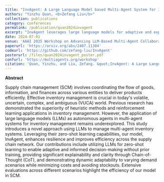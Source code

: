 ```yaml
---
title: "InvAgent: A Large Language Model based Multi-Agent System for Inventory Management in Supply Chains"
authors: "Yinzhu Quan, <b>Zefang Liu</b>"
collection: publications
category: conferences
permalink: /publication/quan2024invagent
excerpt: "InvAgent leverages large language models for adaptive and explainable multi-agent inventory management in supply chains, significantly improving efficiency and resilience."
date: 2024-07-01
venue: 'AAAI 2025 Workshop on Advancing LLM-Based Multi-Agent Collaboration (WMAC)'
paperurl: 'https://arxiv.org/abs/2407.11384'
codeurl: 'https://github.com/zefang-liu/InvAgent'
posterurl: /files/quan2024invagent_poster.pdf
confurl: 'https://multiagents.org/workshop'
citation: 'Quan, Yinzhu, and Liu, Zefang. &quot;InvAgent: A Large Language Model based Multi-Agent System for Inventory Management in Supply Chains.&quot; <i>arXiv preprint arXiv:2407.11384</i> (2024).'
---
```


**Abstract**

Supply chain management (SCM) involves coordinating the flow of goods, information, and finances across various entities to deliver products efficiently. Effective inventory management is crucial in today's volatile, uncertain, complex, and ambiguous (VUCA) world. Previous research has demonstrated the superiority of heuristic methods and reinforcement learning applications in inventory management. However, the application of large language models (LLMs) as autonomous agents in multi-agent systems for inventory management remains underexplored. This study introduces a novel approach using LLMs to manage multi-agent inventory systems. Leveraging their zero-shot learning capabilities, our model, InvAgent, enhances resilience and improves efficiency across the supply chain network. Our contributions include utilizing LLMs for zero-shot learning to enable adaptive and informed decision-making without prior training, providing significant explainability and clarity through Chain-of-Thought (CoT), and demonstrating dynamic adaptability to varying demand scenarios while minimizing costs and avoiding stockouts. Extensive evaluations across different scenarios highlight the efficiency of our model in SCM.
